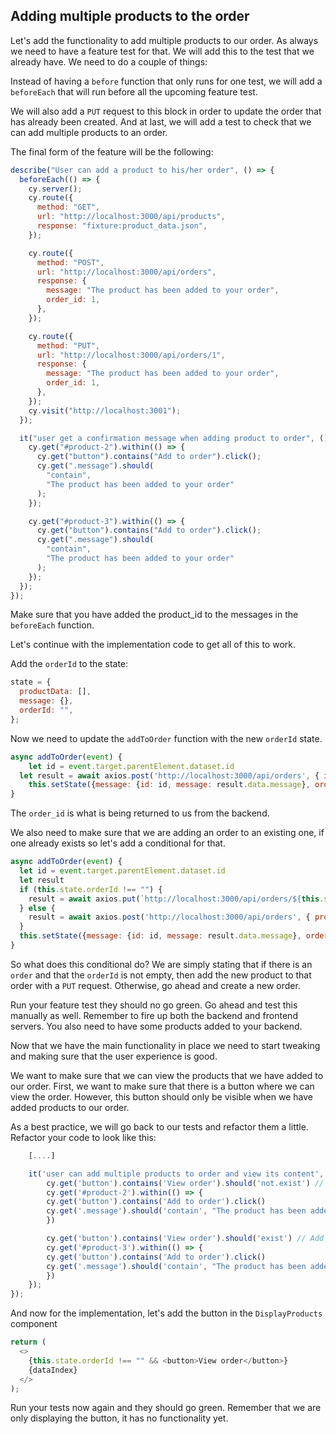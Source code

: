 ## Adding multiple products to the order

Let's add the functionality to add multiple products to our order. As always we need to have a feature test for that. We will add this to the test that we already have.
We need to do a couple of things:

Instead of having a `before` function that only runs for one test, we will add a `beforeEach` that will run before all the upcoming feature test.

We will also add a `PUT` request to this block in order to update the order that has already been created. And at last, we will add a test to check that we can add multiple products to an order.

The final form of the feature will be the following:

```js
describe("User can add a product to his/her order", () => {
  beforeEach(() => {
    cy.server();
    cy.route({
      method: "GET",
      url: "http://localhost:3000/api/products",
      response: "fixture:product_data.json",
    });

    cy.route({
      method: "POST",
      url: "http://localhost:3000/api/orders",
      response: {
        message: "The product has been added to your order",
        order_id: 1,
      },
    });

    cy.route({
      method: "PUT",
      url: "http://localhost:3000/api/orders/1",
      response: {
        message: "The product has been added to your order",
        order_id: 1,
      },
    });
    cy.visit("http://localhost:3001");
  });

  it("user get a confirmation message when adding product to order", () => {
    cy.get("#product-2").within(() => {
      cy.get("button").contains("Add to order").click();
      cy.get(".message").should(
        "contain",
        "The product has been added to your order"
      );
    });

    cy.get("#product-3").within(() => {
      cy.get("button").contains("Add to order").click();
      cy.get(".message").should(
        "contain",
        "The product has been added to your order"
      );
    });
  });
});
```

Make sure that you have added the product_id to the messages in the `beforeEach` function.

Let's continue with the implementation code to get all of this to work.

Add the `orderId` to the state:

```js
state = {
  productData: [],
  message: {},
  orderId: "",
};
```

Now we need to update the `addToOrder` function with the new `orderId` state.

```js
async addToOrder(event) {
	let id = event.target.parentElement.dataset.id
  let result = await axios.post('http://localhost:3000/api/orders', { id: id } )
	this.setState({message: {id: id, message: result.data.message}, orderId: results.data.order_id})
}
```

The `order_id` is what is being returned to us from the backend.

We also need to make sure that we are adding an order to an existing one, if one already exists so let's add a conditional for that.

```js
async addToOrder(event) {
  let id = event.target.parentElement.dataset.id
  let result
  if (this.state.orderId !== "") {
    result = await axios.put(`http://localhost:3000/api/orders/${this.state.orderId}`, { product_id: id })
  } else {
    result = await axios.post('http://localhost:3000/api/orders', { product_id: id } )
  }
  this.setState({message: {id: id, message: result.data.message}, orderId: result.data.order_id})
}
```

So what does this conditional do? We are simply stating that if there is an `order` and that the `orderId` is not empty, then add the new product to that order with a `PUT` request. Otherwise, go ahead and create a new order.

Run your feature test they should no go green. Go ahead and test this manually as well. Remember to fire up both the backend and frontend servers. You also need to have some products added to your backend.

Now that we have the main functionality in place we need to start tweaking and making sure that the user experience is good.

We want to make sure that we can view the products that we have added to our order.
First, we want to make sure that there is a button where we can view the order.
However, this button should only be visible when we have added products to our order.

As a best practice, we will go back to our tests and refactor them a little. Refactor your code to look like this:

```js
	[....]

	it('user can add multiple products to order and view its content', () => {
		cy.get('button').contains('View order').should('not.exist') // Add this line
		cy.get('#product-2').within(() => {
		cy.get('button').contains('Add to order').click()
		cy.get('.message').should('contain', "The product has been added to your order")
		})

		cy.get('button').contains('View order').should('exist') // Add this line
		cy.get('#product-3').within(() => {
		cy.get('button').contains('Add to order').click()
		cy.get('.message').should('contain', "The product has been added to your order")
		})
	});
});
```

And now for the implementation, let's add the button in the `DisplayProducts` component

```js
return (
  <>
    {this.state.orderId !== "" && <button>View order</button>}
    {dataIndex}
  </>
);
```

Run your tests now again and they should go green. Remember that we are only displaying the button, it has no functionality yet.
